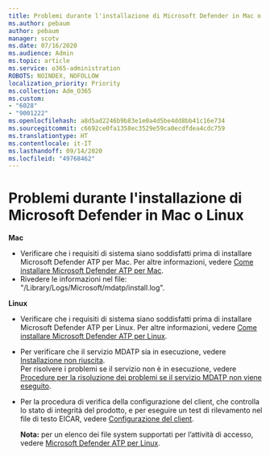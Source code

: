 ```yaml
---
title: Problemi durante l'installazione di Microsoft Defender in Mac o Linux
ms.author: pebaum
author: pebaum
manager: scotv
ms.date: 07/16/2020
ms.audience: Admin
ms.topic: article
ms.service: o365-administration
ROBOTS: NOINDEX, NOFOLLOW
localization_priority: Priority
ms.collection: Adm_O365
ms.custom:
- "6028"
- "9001222"
ms.openlocfilehash: a8d5ad2246b9b83e1e0a4d5be4dd8bb41c16e734
ms.sourcegitcommit: c6692ce0fa1358ec3529e59ca0ecdfdea4cdc759
ms.translationtype: HT
ms.contentlocale: it-IT
ms.lasthandoff: 09/14/2020
ms.locfileid: "49768462"
---
```

# <a name="issues-installing-microsoft-defender-on-mac-or-linux"></a>Problemi durante l'installazione di Microsoft Defender in Mac o Linux

**Mac**

- Verificare che i requisiti di sistema siano soddisfatti prima di installare Microsoft Defender ATP per Mac. Per altre informazioni, vedere [Come installare Microsoft Defender ATP per Mac](https://docs.microsoft.com/windows/security/threat-protection/microsoft-defender-atp/microsoft-defender-atp-mac#how-to-install-microsoft-defender-atp-for-mac).  
- Rivedere le informazioni nel file: "/Library/Logs/Microsoft/mdatp/install.log".

**Linux**

- Verificare che i requisiti di sistema siano soddisfatti prima di installare Microsoft Defender ATP per Linux. Per altre informazioni, vedere [Come installare Microsoft Defender ATP per Linux](https://docs.microsoft.com/windows/security/threat-protection/microsoft-defender-atp/microsoft-defender-atp-linux#system-requirements). 
- Per verificare che il servizio MDATP sia in esecuzione, vedere [Installazione non riuscita](https://docs.microsoft.com/windows/security/threat-protection/microsoft-defender-atp/linux-support-install#installation-failed).  
    Per risolvere i problemi se il servizio non è in esecuzione, vedere [Procedure per la risoluzione dei problemi se il servizio MDATP non viene eseguito](https://docs.microsoft.com/windows/security/threat-protection/microsoft-defender-atp/linux-support-install#steps-to-troubleshoot-if-mdatp-service-isnt-running).
- Per la procedura di verifica della configurazione del client, che controlla lo stato di integrità del prodotto, e per eseguire un test di rilevamento nel file di testo EICAR, vedere [Configurazione del client](https://docs.microsoft.com/windows/security/threat-protection/microsoft-defender-atp/linux-install-manually#client-configuration).  

    **Nota:** per un elenco dei file system supportati per l’attività di accesso, vedere [Microsoft Defender ATP per Linux](https://docs.microsoft.com/windows/security/threat-protection/microsoft-defender-atp/microsoft-defender-atp-linux#system-requirements).